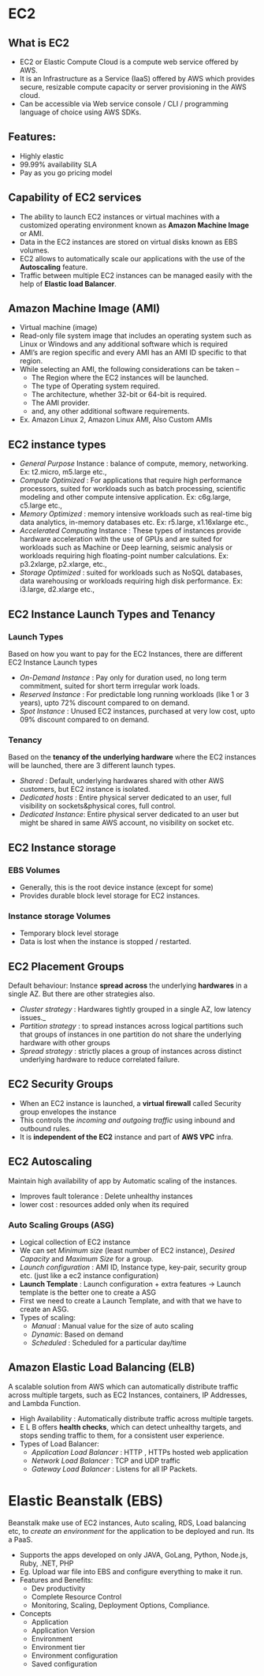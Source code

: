 EC2
===

What is EC2
-----------
- EC2 or Elastic Compute Cloud is a compute web service offered by AWS.
- It is an Infrastructure as a Service (IaaS) offered by AWS which provides secure, resizable compute capacity or server provisioning in the AWS cloud.
- Can be accessible via Web service console / CLI / programming language of choice using AWS SDKs.

Features:
---------
- Highly elastic
- 99.99% availability SLA
- Pay as you go pricing model

Capability of EC2 services
---------------------------
- The ability to launch EC2 instances or virtual machines with a customized operating environment known as **Amazon Machine Image** or AMI.
- Data in the EC2 instances are stored on virtual disks known as EBS volumes.
- EC2 allows to automatically scale our applications with the use of the **Autoscaling** feature.
- Traffic between multiple EC2 instances can be managed easily with the help of **Elastic load Balancer**.

Amazon Machine Image (AMI)
--------------------------
- Virtual machine (image)
- Read-only file system image that includes an operating system such as Linux or Windows and any additional software which is required
- AMI’s are region specific and every AMI has an AMI ID specific to that region.
- While selecting an AMI, the following considerations can be taken –
  - The Region where the EC2 instances will be launched.
  - The type of Operating system required.
  - The architecture, whether 32-bit or 64-bit is required.
  - The AMI provider.
  - and, any other additional software requirements.
- Ex. Amazon Linux 2, Amazon Linux AMI, Also Custom AMIs

EC2 instance types
------------------
- _General Purpose_ Instance : balance of compute, memory, networking.
  Ex: t2.micro, m5.large etc.,
- _Compute Optimized_ : For applications that require high performance processors, suited for workloads such as batch
  processing, scientific modeling and other compute intensive application.
  Ex: c6g.large, c5.large etc.,
- _Memory Optimized_ : memory intensive workloads such as real-time big data analytics, in-memory databases etc.
  Ex: r5.large, x1.16xlarge etc.,
- _Accelerated Computing_ Instance : These types of instances provide hardware acceleration with the use of GPUs and are suited for 
  workloads such as Machine or Deep learning, seismic analysis or workloads requiring high floating-point number calculations.
  Ex: p3.2xlarge, p2.xlarge, etc.,
- _Storage Optimized_ : suited for workloads such as NoSQL databases, data warehousing or workloads requiring high disk performance.
  Ex: i3.large, d2.xlarge etc.,
  
EC2 Instance Launch Types and Tenancy
-------------------------------------
### Launch Types ###

Based on how you want to pay for the EC2 Instances, there are different EC2 Instance Launch types
- _On-Demand Instance_  : Pay only for duration used, no long term commitment, suited for short term irregular work loads. 
- _Reserved Instance_  : For predictable long running workloads (like 1 or 3 years), upto 72% discount compared to on demand.
- _Spot Instance_       : Unused EC2 instances, purchased at very low cost, upto 09% discount compared to on demand.

### Tenancy ###

Based on the **tenancy of the underlying hardware** where the EC2 instances will be launched, there are 3 different launch types.
- _Shared_            : Default, underlying hardwares shared with other AWS customers, but EC2 instance is isolated.
- _Dedicated hosts_   : Entire physical server dedicated to an user, full visibility on sockets&physical cores, full control.
- _Dedicated Instance_: Entire physical server dedicated to an user but might be shared in same AWS account, no visibility on socket etc.

EC2 Instance storage
--------------------
### EBS Volumes ###

- Generally, this is the root device instance (except for some)
- Provides durable block level storage for EC2 instances.

### Instance storage Volumes ###

- Temporary block level storage
- Data is lost when the instance is stopped / restarted.

EC2 Placement Groups
--------------------
Default behaviour: Instance **spread across** the underlying **hardwares** in a single AZ. But there are other strategies also.
- _Cluster strategy_ : Hardwares tightly grouped in a single AZ, low latency issues._
- _Partition strategy_ : to spread instances across logical partitions such that groups of instances in one partition do not share the
underlying hardware with other groups
- _Spread strategy_ : strictly places a group of instances across distinct underlying hardware to reduce correlated failure.

EC2 Security Groups
--------------------
-  When an EC2 instance is launched, a **virtual firewall** called Security group envelopes the instance
-  This controls the _incoming and outgoing traffic_ using inbound and outbound rules.
-  It is **independent of the EC2** instance and part of **AWS VPC** infra.

EC2 Autoscaling
---------------
 Maintain high availability of app by Automatic scaling of the instances.
 
- Improves fault tolerance : Delete unhealthy instances
- lower cost : resources added only when its required

### Auto Scaling Groups (ASG) ###

- Logical collection of EC2 instance
- We can set _Minimum size_ (least number of EC2 instance), _Desired Capacity_ and _Maximum Size_ for a group.
- _Launch configuration_ : AMI ID, Instance type, key-pair, security group etc. (just like a ec2 instance configuration)
- **Launch Template** : Launch configuration  +  extra features   -> Launch template is the better one to create a ASG
- First we need to create a Launch Template, and with that we have to create an ASG.
- Types of scaling:
  - _Manual_ : Manual value for the size of auto scaling
  - _Dynamic_: Based on demand
  - _Scheduled_ : Scheduled for a particular day/time
    
Amazon Elastic Load Balancing (ELB)
------------------------------------
  A scalable solution from AWS which can automatically distribute traffic across multiple targets, such as EC2 Instances, containers, IP Addresses, and Lambda Function.
  - High Availability : Automatically distribute traffic across multiple targets.
  - E L B offers **health checks**, which can detect unhealthy targets, and stops sending traffic to them, for a consistent user experience.
  - Types of Load Balancer:
    - _Application Load Balancer_ : HTTP , HTTPs hosted web application
    - _Network Load Balancer_ : TCP and UDP traffic
    - _Gateway Load Balancer_ : Listens for all IP Packets.

Elastic Beanstalk (EBS)
=======================

Beanstalk make use of EC2 instances, Auto scaling, RDS, Load balancing etc, to _create an environment_ for the application to be deployed and run. Its a PaaS.

- Supports the apps developed on only JAVA, GoLang, Python, Node.js, Ruby, .NET, PHP
- Eg. Upload war file into EBS and configure everything to make it run.
- Features and Benefits:
  - Dev productivity
  - Complete Resource Control
  - Monitoring, Scaling, Deployment Options, Compliance.
- Concepts
  - Application
  - Application Version
  - Environment
  - Environment tier
  - Environment configuration
  - Saved configuration
    
